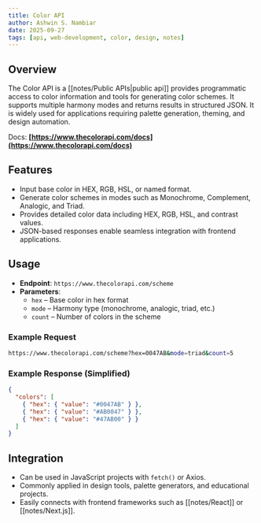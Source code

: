 ```yaml
---
title: Color API
author: Ashwin S. Nambiar
date: 2025-09-27
tags: [api, web-development, color, design, notes]
---
```

## Overview
The Color API is a [[notes/Public APIs|public api]] provides programmatic access to color information and tools for generating color schemes. It supports multiple harmony modes and returns results in structured JSON. It is widely used for applications requiring palette generation, theming, and design automation.

Docs: **[https://www.thecolorapi.com/docs](https://www.thecolorapi.com/docs)**  

## Features
- Input base color in HEX, RGB, HSL, or named format.  
- Generate color schemes in modes such as Monochrome, Complement, Analogic, and Triad.  
- Provides detailed color data including HEX, RGB, HSL, and contrast values.  
- JSON-based responses enable seamless integration with frontend applications.  

## Usage
- **Endpoint**: `https://www.thecolorapi.com/scheme`  
- **Parameters**:  
  - `hex` – Base color in hex format  
  - `mode` – Harmony type (monochrome, analogic, triad, etc.)  
  - `count` – Number of colors in the scheme  

### Example Request
```bash
https://www.thecolorapi.com/scheme?hex=0047AB&mode=triad&count=5
```

### Example Response (Simplified)

```json
{
  "colors": [
    { "hex": { "value": "#0047AB" } },
    { "hex": { "value": "#AB0047" } },
    { "hex": { "value": "#47AB00" } }
  ]
}
```

## Integration
* Can be used in JavaScript projects with `fetch()` or Axios.
* Commonly applied in design tools, palette generators, and educational projects.
* Easily connects with frontend frameworks such as [[notes/React]] or [[notes/Next.js]].
